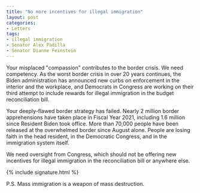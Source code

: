 ```yaml
---
title: "No more incentives for illegal immigration"
layout: post
categories:
- Letters
tags:
- illegal immigration
- Senator Alex Padilla
- Senator Dianne Feinstein
---
```


Your misplaced "compassion" contributes to the border crisis. We need competency. As the worst border crisis in over 20 years continues, the Biden administration has announced new curbs on enforcement in the interior and the workplace, and Democrats in Congress are working on their third attempt to include rewards for illegal immigration in the budget reconciliation bill.

Your deeply-flawed border strategy has failed. Nearly 2 million border apprehensions have taken place in Fiscal Year 2021, including 1.6 million since Resident Biden took office. More than 70,000 people have been released at the overwhelmed border since August alone. People are losing faith in the head resident, in the Democratic Congress, and in the immigration system itself.

We need oversight from Congress, which should not be offering new incentives for illegal immigration in the reconciliation bill or anywhere else.

{% include signature.html %}

P.S. Mass immigration is a weapon of mass destruction.
